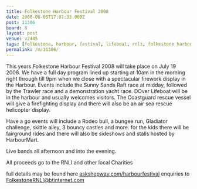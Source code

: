 ```yaml
---
title: Folkestone Harbour Festival 2008
date: 2008-06-05T17:07:33.000Z
post: 11306
board: 8
layout: post
venue: v2445
tags: [folkestone, harbour, festival, lifeboat, rnli, folkestone harbour festival]
permalink: /m/11306/
---
```

This years Folkestone Harbour Festival 2008 will take place on July 19 2008.  We have a full day program lined up starting at 10am in the morning right through till 9pm when we close with a spectacular firework display in the Harbour.  Events include the Sunny Sands Raft race at midday, followed by the Trawler race and a demonstration yacht race. DOver Lifeboat will be in the harbour and usually welcomes visitors. The Coastguard rescue vessel will give a firefighting display and there will also be an air sea rescue helicopter display. 

Have a go events will include a Rodeo bull, a bungee run, Gladiator challenge, skittle alley, 3 bouncy castles and more. for the kids there will be fairground rides and there will also be sideshows and stalls hosted by HarbourMart. 

Live bands all afternoon and into the evening.

All proceeds go to the RNLI and other local Charities

full details may be found here <a href="http://www.askshepway.com/harbourfestival">askshepway.com/harbourfestival</a> enquiries to FolkestoneRNLI@btinternet.com
